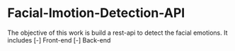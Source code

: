 # Facial-Imotion-Detection-API
The objective of this work is build a rest-api to detect the facial emotions.
It includes
[-] Front-end
[-] Back-end
